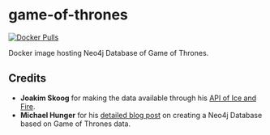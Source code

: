 # game-of-thrones
[![Docker Pulls](https://img.shields.io/docker/pulls/syedhassaanahmed/neo4j-game-of-thrones.svg)](https://hub.docker.com/r/syedhassaanahmed/neo4j-game-of-thrones/)

Docker image hosting Neo4j Database of Game of Thrones.

## Credits
- **Joakim Skoog** for making the data available through his [API of Ice and Fire](https://github.com/joakimskoog/AnApiOfIceAndFire).
- **Michael Hunger** for his [detailed blog post](https://medium.com/@mesirii/a-game-of-data-and-graphql-97ee2ca297ce) on creating a Neo4j Database based on Game of Thrones data.